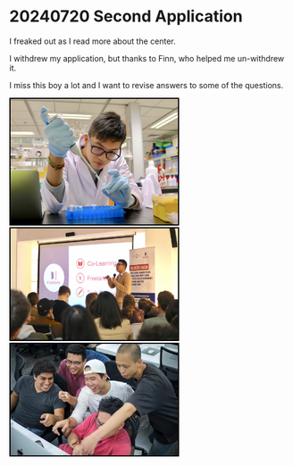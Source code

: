 # 20240720 Second Application

I freaked out as I read more about the center.

I withdrew my application, but thanks to Finn, who helped me un-withdrew it.

I miss this boy a lot and I want to revise answers to some of the questions.

<img width='300' style="border: 2px solid black;" src='./01_Biology.jpg' alt="Biology"/>
<img width='300' style="border: 2px solid black;" src='./02_Coderbunker.jpg' alt="Coderbunker"/>
<img width='300' style="border: 2px solid black;" src='./03_42.jpg' alt="42"/>

